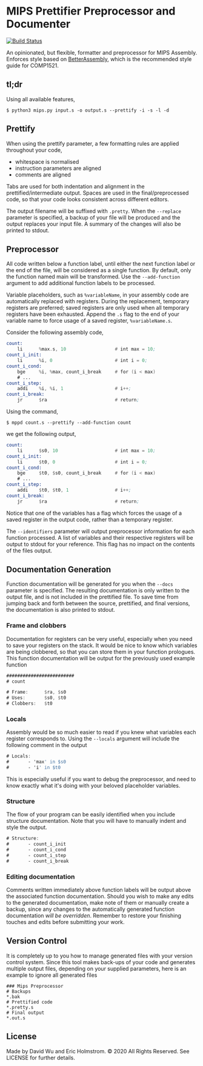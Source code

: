 # MIPS Prettifier Preprocessor and Documenter

[![Build Status](https://travis-ci.com/hellodavie/mppd.svg?branch=master)](https://travis-ci.com/hellodavie/mppd)



An opinionated, but flexible, formatter and preprocessor for MIPS Assembly.
Enforces style based on [BetterAssembly](https://wiki.jashankj.space/Scribblings/BetterAssembly/),
which is the recommended style guide for COMP1521.

## tl;dr
Using all available features,
```shell
$ python3 mips.py input.s -o output.s --prettify -i -s -l -d
```

## Prettify
When using the prettify parameter,
a few formatting rules are applied throughout your code,
 - whitespace is normalised
 - instruction parameters are aligned
 - comments are aligned

Tabs are used for both indentation and alignment in the prettified/intermediate output.
Spaces are used in the final/preprocessed code, so that your code looks consistent across different editors.

The output filename will be suffixed with `.pretty`.
When the `--replace` parameter is specified,
a backup of your file will be produced and the output replaces your input file.
A summary of the changes will also be printed to stdout.

## Preprocessor
All code written below a function label, until either the next function label or the end of the file,
will be considered as a single function.
By default, only the function named main will be transformed.
Use the `--add-function` argument to add additional function labels to be processed.


Variable placeholders, such as `%variableName`, in your assembly code are automatically replaced with registers.
During the replacement, temporary registers are preferred;
saved registers are only used when all temporary registers have been exhausted.
Append the `.s` flag to the end of your variable name to force usage of a saved register, `%variableName.s`.

Consider the following assembly code,
```asm
count:
    li      %max.s, 10                  # int max = 10;
count_i_init:
    li      %i, 0                       # int i = 0;
count_i_cond:
    bge     %i, %max, count_i_break     # for (i < max)
    # ...
count_i_step:
    addi    %i, %i, 1                   # i++;
count_i_break:
    jr      $ra                         # return;
```

Using the command,
```shell
$ mppd count.s --prettify --add-function count
```

we get the following output,
```asm
count:
    li      $s0, 10                     # int max = 10;
count_i_init:
    li      $t0, 0                      # int i = 0;
count_i_cond:
    bge     $t0, $s0, count_i_break     # for (i < max)
    # ...
count_i_step:
    addi    $t0, $t0, 1                 # i++;
count_i_break:
    jr      $ra                         # return;
```

Notice that one of the variables has a flag which forces the usage of a saved register in the output code,
rather than a temporary register.

The `--identifiers` parameter will output preprocessor information for each function processed.
A list of variables and their respective registers will be output to stdout for your reference.
This flag has no impact on the contents of the files output.


## Documentation Generation
Function documentation will be generated for you when the `--docs` parameter is specified.
The resulting documentation is only written to the output file, and is not included in the prettified file.
To save time from jumping back and forth between the source, prettified, and final versions,
the documentation is also printed to stdout.

### Frame and clobbers
Documentation for registers can be very useful, especially when
you need to save your registers on the stack.
It would be nice to know which variables are being clobbered,
so that you can store them in your function prologues.
This function documentation will be output for the previously used example function
```asm
#########################
# count

# Frame:      $ra, $s0
# Uses:       $s0, $t0
# Clobbers:   $t0
```

### Locals
Assembly would be so much easier to read if you knew what variables each register corresponds to.
Using the `--locals` argument will include the following comment in the output
```asm
# Locals:
#       - 'max' in $s0
#       - 'i' in $t0
```
This is especially useful if you want to debug the preprocessor,
and need to know exactly what it's doing with your beloved placeholder variables. 

### Structure
The flow of your program can be easily identified when you include structure documentation.
Note that you will have to manually indent and style the output.
```asm
# Structure:
#       - count_i_init
#       - count_i_cond
#       - count_i_step
#       - count_i_break
```

### Editing documentation
Comments written immediately above function labels will be output above the associated function documentation.
Should you wish to make any edits to the generated documentation,
make note of them or manually create a backup,
since any changes to the automatically generated function documentation *will be overridden*.
Remember to restore your finishing touches and edits before submitting your work.

## Version Control
It is completely up to you how to manage generated files with your version control system.
Since this tool makes back-ups of your code and generates multiple output files,
depending on your supplied parameters, here is an example to ignore all generated files
```gitignore
### Mips Preprocessor
# Backups
*.bak
# Prettified code
*.pretty.s
# Final output
*.out.s
```


## License
Made by David Wu and Eric Holmstrom.
&copy; 2020 All Rights Reserved.
See LICENSE for further details. 
